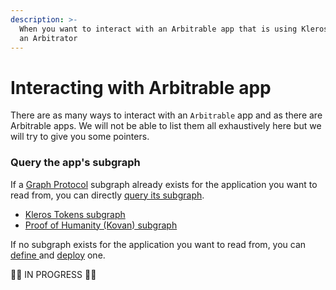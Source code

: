 ```yaml
---
description: >-
  When you want to interact with an Arbitrable app that is using Kleros Court as
  an Arbitrator
---
```


# Interacting with Arbitrable app

There are as many ways to interact with an `Arbitrable` app and as there are Arbitrable apps. We will not be able to list them all exhaustively here but we will try to give you some pointers.

### Query the app's subgraph

If a [Graph Protocol](https://thegraph.com/) subgraph already exists for the application you want to read from, you can directly [query its subgraph](https://thegraph.com/docs/query-the-graph).

* [Kleros Tokens subgraph](https://thegraph.com/explorer/subgraph/kleros/t2cr)
* [Proof of Humanity \(Kovan\) subgraph](https://thegraph.com/explorer/subgraph/epiqueras/proof-of-humanity-kovan)

If no subgraph exists for the application you want to read from, you can [define ](https://thegraph.com/docs/define-a-subgraph)and [deploy](https://thegraph.com/docs/deploy-a-subgraph) one.

🚧👷 IN PROGRESS 👷🚧

